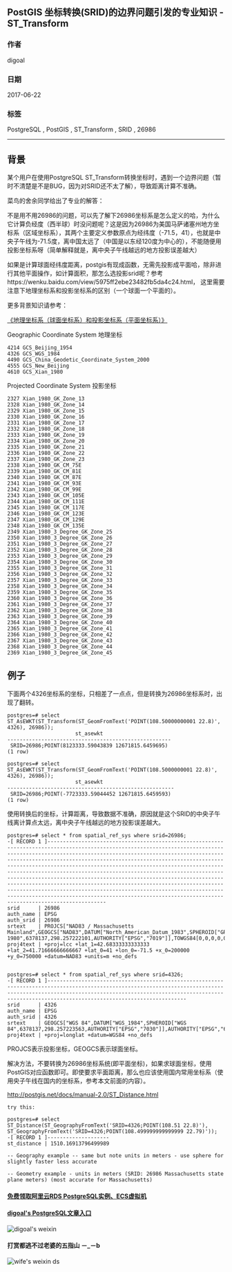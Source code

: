 ## PostGIS 坐标转换(SRID)的边界问题引发的专业知识 - ST_Transform  
              
### 作者              
digoal              
              
### 日期              
2017-06-22             
              
### 标签              
PostgreSQL , PostGIS , ST_Transform , SRID , 26986      
              
----              
              
## 背景          
某个用户在使用PostgreSQL ST_Transform转换坐标时，遇到一个边界问题（暂时不清楚是不是BUG，因为对SRID还不太了解），导致距离计算不准确。  
  
菜鸟的舍余同学给出了专业的解答：  
  
不是用不用26986的问题，可以先了解下26986坐标系是怎么定义的哈，为什么它计算负经度（西半球）时没问题呢？这是因为26986为美国马萨诸塞州地方坐标系（区域坐标系），其两个主要定义参数原点为经纬度（-71.5，41），也就是中央子午线为-71.5度，离中国太远了（中国是以东经120度为中心的），不能随便用投影坐标系呀（简单解释就是，离中央子午线越远的地方投影误差越大）   
  
如果是计算球面经纬度距离，postgis有现成函数，无需先投影成平面哈，除非进行其他平面操作，如计算面积，那怎么选投影srid呢？参考https://wenku.baidu.com/view/5975ff2ebe23482fb5da4c24.html， 这里需要注意下地理坐标系和投影坐标系的区别（一个球面一个平面的）。   
    
更多背景知识请参考：   
  
[《地理坐标系（球面坐标系）和投影坐标系（平面坐标系）》](../201709/20170911_01.md)    
    
Geographic Coordinate System 地理坐标   
  
```
4214 GCS_Beijing_1954  
4326 GCS_WGS_1984   
4490 GCS_China_Geodetic_Coordinate_System_2000  
4555 GCS_New_Beijing  
4610 GCS_Xian_1980  
```
  
Projected Coordinate System 投影坐标   
  
```
2327 Xian_1980_GK_Zone_13 
2328 Xian_1980_GK_Zone_14 
2329 Xian_1980_GK_Zone_15 
2330 Xian_1980_GK_Zone_16 
2331 Xian_1980_GK_Zone_17 
2332 Xian_1980_GK_Zone_18 
2333 Xian_1980_GK_Zone_19 
2334 Xian_1980_GK_Zone_20 
2335 Xian_1980_GK_Zone_21
2336 Xian_1980_GK_Zone_22 
2337 Xian_1980_GK_Zone_23 
2338 Xian_1980_GK_CM_75E 
2339 Xian_1980_GK_CM_81E 
2340 Xian_1980_GK_CM_87E 
2341 Xian_1980_GK_CM_93E 
2342 Xian_1980_GK_CM_99E 
2343 Xian_1980_GK_CM_105E 
2344 Xian_1980_GK_CM_111E 
2345 Xian_1980_GK_CM_117E 
2346 Xian_1980_GK_CM_123E 
2347 Xian_1980_GK_CM_129E 
2348 Xian_1980_GK_CM_135E  
2349 Xian_1980_3_Degree_GK_Zone_25 
2350 Xian_1980_3_Degree_GK_Zone_26 
2351 Xian_1980_3_Degree_GK_Zone_27 
2352 Xian_1980_3_Degree_GK_Zone_28 
2353 Xian_1980_3_Degree_GK_Zone_29 
2354 Xian_1980_3_Degree_GK_Zone_30 
2355 Xian_1980_3_Degree_GK_Zone_31 
2356 Xian_1980_3_Degree_GK_Zone_32 
2357 Xian_1980_3_Degree_GK_Zone_33 
2358 Xian_1980_3_Degree_GK_Zone_34 
2359 Xian_1980_3_Degree_GK_Zone_35 
2360 Xian_1980_3_Degree_GK_Zone_36 
2361 Xian_1980_3_Degree_GK_Zone_37 
2362 Xian_1980_3_Degree_GK_Zone_38 
2363 Xian_1980_3_Degree_GK_Zone_39 
2364 Xian_1980_3_Degree_GK_Zone_40 
2365 Xian_1980_3_Degree_GK_Zone_41 
2366 Xian_1980_3_Degree_GK_Zone_42 
2367 Xian_1980_3_Degree_GK_Zone_43 
2368 Xian_1980_3_Degree_GK_Zone_44 
2369 Xian_1980_3_Degree_GK_Zone_45
```
  
## 例子  
下面两个4326坐标系的坐标，只相差了一点点，但是转换为26986坐标系时，出现了翻转。  
  
```  
postgres=# select ST_AsEWKT(ST_Transform(ST_GeomFromText('POINT(108.50000000001 22.8)', 4326), 26986));  
                      st_asewkt                        
-----------------------------------------------------  
 SRID=26986;POINT(8123333.59043839 12671815.6459695)  
(1 row)  
  
postgres=# select ST_AsEWKT(ST_Transform(ST_GeomFromText('POINT(108.5000000001 22.8)', 4326), 26986));  
                      st_asewkt                         
------------------------------------------------------  
 SRID=26986;POINT(-7723333.59044452 12671815.6459593)  
(1 row)  
```  
  
使用转换后的坐标，计算距离，导致数据不准确，原因就是这个SRID的中央子午线离计算点太远，离中央子午线越远的地方投影误差越大。  
  
```
postgres=# select * from spatial_ref_sys where srid=26986;
-[ RECORD 1 ]-----------------------------------------------------------------------------------------------------------------------------------------------------------------------------------------------------------------------------------------------------------------------------------------------------------------------------------------------------------------------------------------------------------------------------------------------------------------------------------------------------------------------------------------------------------------------------------------------------------------------------------------------------------------------------------------------------------------------------------------------
srid      | 26986
auth_name | EPSG
auth_srid | 26986
srtext    | PROJCS["NAD83 / Massachusetts Mainland",GEOGCS["NAD83",DATUM["North_American_Datum_1983",SPHEROID["GRS 1980",6378137,298.257222101,AUTHORITY["EPSG","7019"]],TOWGS84[0,0,0,0,0,0,0],AUTHORITY["EPSG","6269"]],PRIMEM["Greenwich",0,AUTHORITY["EPSG","8901"]],UNIT["degree",0.0174532925199433,AUTHORITY["EPSG","9122"]],AUTHORITY["EPSG","4269"]],PROJECTION["Lambert_Conformal_Conic_2SP"],PARAMETER["standard_parallel_1",42.68333333333333],PARAMETER["standard_parallel_2",41.71666666666667],PARAMETER["latitude_of_origin",41],PARAMETER["central_meridian",-71.5],PARAMETER["false_easting",200000],PARAMETER["false_northing",750000],UNIT["metre",1,AUTHORITY["EPSG","9001"]],AXIS["X",EAST],AXIS["Y",NORTH],AUTHORITY["EPSG","26986"]]
proj4text | +proj=lcc +lat_1=42.68333333333333 +lat_2=41.71666666666667 +lat_0=41 +lon_0=-71.5 +x_0=200000 +y_0=750000 +datum=NAD83 +units=m +no_defs 


postgres=# select * from spatial_ref_sys where srid=4326;
-[ RECORD 1 ]---------------------------------------------------------------------------------------------------------------------------------------------------------------------------------------------------------------------------------------------------------------
srid      | 4326
auth_name | EPSG
auth_srid | 4326
srtext    | GEOGCS["WGS 84",DATUM["WGS_1984",SPHEROID["WGS 84",6378137,298.257223563,AUTHORITY["EPSG","7030"]],AUTHORITY["EPSG","6326"]],PRIMEM["Greenwich",0,AUTHORITY["EPSG","8901"]],UNIT["degree",0.0174532925199433,AUTHORITY["EPSG","9122"]],AUTHORITY["EPSG","4326"]]
proj4text | +proj=longlat +datum=WGS84 +no_defs 
```
  
PROJCS表示投影坐标，GEOGCS表示球面坐标。  
  
解决方法，不要转换为26986坐标系统(即平面坐标)，如果求球面坐标，使用PostGIS对应函数即可。即使要求平面距离，那么也应该使用国内常用坐标系（使用央子午线在国内的坐标系，参考本文前面的内容）。    
  
http://postgis.net/docs/manual-2.0/ST_Distance.html  
  
```  
try this:  
  
postgres=# select ST_Distance(ST_GeographyFromText('SRID=4326;POINT(108.51 22.8)'), ST_GeographyFromText('SRID=4326;POINT(108.499999999999999 22.79)'));  
-[ RECORD 1 ]--------------------  
st_distance | 1510.16913796499989  
  
-- Geography example -- same but note units in meters - use sphere for slightly faster less accurate  
  
-- Geometry example - units in meters (SRID: 26986 Massachusetts state plane meters) (most accurate for Massachusetts)  
```  
    
  
  
  
  
  
  
  
  
  
  
  
  
  
#### [免费领取阿里云RDS PostgreSQL实例、ECS虚拟机](https://free.aliyun.com/ "57258f76c37864c6e6d23383d05714ea")
  
  
#### [digoal's PostgreSQL文章入口](https://github.com/digoal/blog/blob/master/README.md "22709685feb7cab07d30f30387f0a9ae")
  
  
![digoal's weixin](../pic/digoal_weixin.jpg "f7ad92eeba24523fd47a6e1a0e691b59")
  
  
  
  
  
  
#### 打赏都逃不过老婆的五指山 －_－b  
![wife's weixin ds](../pic/wife_weixin_ds.jpg "acd5cce1a143ef1d6931b1956457bc9f")
  

